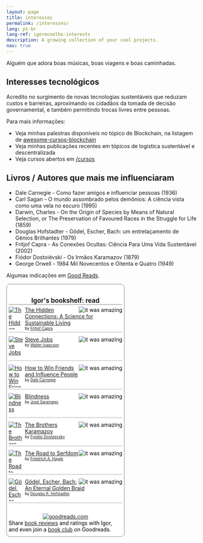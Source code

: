 ```yaml
---
layout: page
title: interesses
permalink: /interesses/
lang: pt-br
lang-ref: igormcoelho-interests
description: A growing collection of your cool projects.
nav: true
---
```


Alguém que adora boas músicas, boas viagens e boas caminhadas.

## Interesses tecnológicos

Acredito no surgimento de novas tecnologias sustentáveis que reduzam custos e barreiras, aproximando os cidadãos da tomada de decisão governamental, e também permitindo trocas livres entre pessoas.

Para mais informações:
- Veja minhas palestras disponíveis no tópico de Blockchain, na listagem de [awesome-cursos-blockchain](https://github.com/gp-alode/awesome-cursos-blockchain/)
- Veja minhas publicações recentes em tópicos de logística sustentável e descentralizada
- Veja cursos abertos em [/cursos](/cursos)


## Livros / Autores que mais me influenciaram

- Dale Carnegie - Como fazer amigos e influenciar pessoas (1936)
- Carl Sagan - O mundo assombrado pelos demônios: A ciência vista como uma vela no escuro (1995)
- Darwin, Charles - On the Origin of Species by Means of Natural Selection, or The Preservation of Favoured Races in the Struggle for Life (1859)
- Douglas Hofstadter - Gödel, Escher, Bach: um entrelaçamento de Gênios Brilhantes (1979)
- Fritjof Capra - As Conexões Ocultas: Ciência Para Uma Vida Sustentável (2002)
- Fiódor Dostoiévski - Os Irmãos Karamazov (1879)
- George Orwell - 1984 Mil Novecentos e Oitenta e Quatro (1949)


Algumas indicações em [Good Reads](https://www.goodreads.com/user/show/32066130-igor-machado).

   <!-- GOOD READS -->
  <!-- Show static HTML/CSS as a placeholder in case js is not enabled - javascript include will override this if things work -->
<style type="text/css" media="screen">
  .gr_custom_container_1632496171 {
    /* customize your Goodreads widget container here*/
    border: 1px solid gray;
    border-radius:10px;
    padding: 10px 5px 10px 5px;
    background-color: #FFFFFF;
    color: #000000;
    width: 300px
  }
  .gr_custom_header_1632496171 {
    /* customize your Goodreads header here*/
    border-bottom: 1px solid gray;
    width: 100%;
    margin-bottom: 5px;
    text-align: center;
    font-size: 120%
  }
  .gr_custom_each_container_1632496171 {
    /* customize each individual book container here */
    width: 100%;
    clear: both;
    margin-bottom: 10px;
    overflow: auto;
    padding-bottom: 4px;
    border-bottom: 1px solid #aaa;
  }
  .gr_custom_book_container_1632496171 {
    /* customize your book covers here */
    overflow: hidden;
    height: 60px;
      float: left;
      margin-right: 4px;
      width: 39px;
  }
  .gr_custom_author_1632496171 {
    /* customize your author names here */
    font-size: 10px;
  }
  .gr_custom_tags_1632496171 {
    /* customize your tags here */
    font-size: 10px;
    color: gray;
  }
  .gr_custom_rating_1632496171 {
    /* customize your rating stars here */
    float: right;
  }
</style>

<div id="gr_custom_widget_1632496171">
          <div class="gr_custom_container_1632496171">
    <h2 class="gr_custom_header_1632496171">
    <a style="text-decoration: none;" rel="nofollow" href="https://www.goodreads.com/review/list/32066130-igor-machado?shelf=read&amp;utm_medium=api&amp;utm_source=custom_widget">Igor&#39;s bookshelf: read</a>
    </h2>
      <div class="gr_custom_each_container_1632496171">
          <div class="gr_custom_book_container_1632496171">
            <a title="The Hidden Connections: A Science for Sustainable Living" rel="nofollow" href="https://www.goodreads.com/review/show/960327389?utm_medium=api&amp;utm_source=custom_widget"><img alt="The Hidden Connections: A Science for Sustainable Living" border="0" src="https://i.gr-assets.com/images/S/compressed.photo.goodreads.com/books/1320426737l/429671._SY75_.jpg" /></a>
          </div>
          <div class="gr_custom_rating_1632496171">
            <span class=" staticStars notranslate" title="it was amazing"><img alt="it was amazing" src="https://s.gr-assets.com/images/layout/gr_red_star_active.png" /><img alt="" src="https://s.gr-assets.com/images/layout/gr_red_star_active.png" /><img alt="" src="https://s.gr-assets.com/images/layout/gr_red_star_active.png" /><img alt="" src="https://s.gr-assets.com/images/layout/gr_red_star_active.png" /><img alt="" src="https://s.gr-assets.com/images/layout/gr_red_star_active.png" /></span>
          </div>
          <div class="gr_custom_title_1632496171">
            <a rel="nofollow" href="https://www.goodreads.com/review/show/960327389?utm_medium=api&amp;utm_source=custom_widget">The Hidden Connections: A Science for Sustainable Living</a>
          </div>
          <div class="gr_custom_author_1632496171">
            by <a rel="nofollow" href="https://www.goodreads.com/author/show/6685.Fritjof_Capra">Fritjof Capra</a>
          </div>
      </div>
      <div class="gr_custom_each_container_1632496171">
          <div class="gr_custom_book_container_1632496171">
            <a title="Steve Jobs" rel="nofollow" href="https://www.goodreads.com/review/show/960329696?utm_medium=api&amp;utm_source=custom_widget"><img alt="Steve Jobs" border="0" src="https://i.gr-assets.com/images/S/compressed.photo.goodreads.com/books/1511288482l/11084145._SY75_.jpg" /></a>
          </div>
          <div class="gr_custom_rating_1632496171">
            <span class=" staticStars notranslate" title="it was amazing"><img alt="it was amazing" src="https://s.gr-assets.com/images/layout/gr_red_star_active.png" /><img alt="" src="https://s.gr-assets.com/images/layout/gr_red_star_active.png" /><img alt="" src="https://s.gr-assets.com/images/layout/gr_red_star_active.png" /><img alt="" src="https://s.gr-assets.com/images/layout/gr_red_star_active.png" /><img alt="" src="https://s.gr-assets.com/images/layout/gr_red_star_active.png" /></span>
          </div>
          <div class="gr_custom_title_1632496171">
            <a rel="nofollow" href="https://www.goodreads.com/review/show/960329696?utm_medium=api&amp;utm_source=custom_widget">Steve Jobs</a>
          </div>
          <div class="gr_custom_author_1632496171">
            by <a rel="nofollow" href="https://www.goodreads.com/author/show/7111.Walter_Isaacson">Walter Isaacson</a>
          </div>
      </div>
      <div class="gr_custom_each_container_1632496171">
          <div class="gr_custom_book_container_1632496171">
            <a title="How to Win Friends and Influence People" rel="nofollow" href="https://www.goodreads.com/review/show/960329966?utm_medium=api&amp;utm_source=custom_widget"><img alt="How to Win Friends and Influence People" border="0" src="https://i.gr-assets.com/images/S/compressed.photo.goodreads.com/books/1442726934l/4865._SY75_.jpg" /></a>
          </div>
          <div class="gr_custom_rating_1632496171">
            <span class=" staticStars notranslate" title="it was amazing"><img alt="it was amazing" src="https://s.gr-assets.com/images/layout/gr_red_star_active.png" /><img alt="" src="https://s.gr-assets.com/images/layout/gr_red_star_active.png" /><img alt="" src="https://s.gr-assets.com/images/layout/gr_red_star_active.png" /><img alt="" src="https://s.gr-assets.com/images/layout/gr_red_star_active.png" /><img alt="" src="https://s.gr-assets.com/images/layout/gr_red_star_active.png" /></span>
          </div>
          <div class="gr_custom_title_1632496171">
            <a rel="nofollow" href="https://www.goodreads.com/review/show/960329966?utm_medium=api&amp;utm_source=custom_widget">How to Win Friends and Influence People</a>
          </div>
          <div class="gr_custom_author_1632496171">
            by <a rel="nofollow" href="https://www.goodreads.com/author/show/3317.Dale_Carnegie">Dale Carnegie</a>
          </div>
      </div>
      <div class="gr_custom_each_container_1632496171">
          <div class="gr_custom_book_container_1632496171">
            <a title="Blindness" rel="nofollow" href="https://www.goodreads.com/review/show/960330403?utm_medium=api&amp;utm_source=custom_widget"><img alt="Blindness" border="0" src="https://i.gr-assets.com/images/S/compressed.photo.goodreads.com/books/1327866409l/2526._SY75_.jpg" /></a>
          </div>
          <div class="gr_custom_rating_1632496171">
            <span class=" staticStars notranslate" title="it was amazing"><img alt="it was amazing" src="https://s.gr-assets.com/images/layout/gr_red_star_active.png" /><img alt="" src="https://s.gr-assets.com/images/layout/gr_red_star_active.png" /><img alt="" src="https://s.gr-assets.com/images/layout/gr_red_star_active.png" /><img alt="" src="https://s.gr-assets.com/images/layout/gr_red_star_active.png" /><img alt="" src="https://s.gr-assets.com/images/layout/gr_red_star_active.png" /></span>
          </div>
          <div class="gr_custom_title_1632496171">
            <a rel="nofollow" href="https://www.goodreads.com/review/show/960330403?utm_medium=api&amp;utm_source=custom_widget">Blindness</a>
          </div>
          <div class="gr_custom_author_1632496171">
            by <a rel="nofollow" href="https://www.goodreads.com/author/show/1285555.Jos_Saramago">José Saramago</a>
          </div>
      </div>
      <div class="gr_custom_each_container_1632496171">
          <div class="gr_custom_book_container_1632496171">
            <a title="The Brothers Karamazov" rel="nofollow" href="https://www.goodreads.com/review/show/960330638?utm_medium=api&amp;utm_source=custom_widget"><img alt="The Brothers Karamazov" border="0" src="https://i.gr-assets.com/images/S/compressed.photo.goodreads.com/books/1427728126l/4934._SX50_.jpg" /></a>
          </div>
          <div class="gr_custom_rating_1632496171">
            <span class=" staticStars notranslate" title="it was amazing"><img alt="it was amazing" src="https://s.gr-assets.com/images/layout/gr_red_star_active.png" /><img alt="" src="https://s.gr-assets.com/images/layout/gr_red_star_active.png" /><img alt="" src="https://s.gr-assets.com/images/layout/gr_red_star_active.png" /><img alt="" src="https://s.gr-assets.com/images/layout/gr_red_star_active.png" /><img alt="" src="https://s.gr-assets.com/images/layout/gr_red_star_active.png" /></span>
          </div>
          <div class="gr_custom_title_1632496171">
            <a rel="nofollow" href="https://www.goodreads.com/review/show/960330638?utm_medium=api&amp;utm_source=custom_widget">The Brothers Karamazov</a>
          </div>
          <div class="gr_custom_author_1632496171">
            by <a rel="nofollow" href="https://www.goodreads.com/author/show/3137322.Fyodor_Dostoevsky">Fyodor Dostoevsky</a>
          </div>
      </div>
      <div class="gr_custom_each_container_1632496171">
          <div class="gr_custom_book_container_1632496171">
            <a title="The Road to Serfdom" rel="nofollow" href="https://www.goodreads.com/review/show/960331074?utm_medium=api&amp;utm_source=custom_widget"><img alt="The Road to Serfdom" border="0" src="https://i.gr-assets.com/images/S/compressed.photo.goodreads.com/books/1327787673l/299215._SY75_.jpg" /></a>
          </div>
          <div class="gr_custom_rating_1632496171">
            <span class=" staticStars notranslate" title="it was amazing"><img alt="it was amazing" src="https://s.gr-assets.com/images/layout/gr_red_star_active.png" /><img alt="" src="https://s.gr-assets.com/images/layout/gr_red_star_active.png" /><img alt="" src="https://s.gr-assets.com/images/layout/gr_red_star_active.png" /><img alt="" src="https://s.gr-assets.com/images/layout/gr_red_star_active.png" /><img alt="" src="https://s.gr-assets.com/images/layout/gr_red_star_active.png" /></span>
          </div>
          <div class="gr_custom_title_1632496171">
            <a rel="nofollow" href="https://www.goodreads.com/review/show/960331074?utm_medium=api&amp;utm_source=custom_widget">The Road to Serfdom</a>
          </div>
          <div class="gr_custom_author_1632496171">
            by <a rel="nofollow" href="https://www.goodreads.com/author/show/670307.Friedrich_A_Hayek">Friedrich A. Hayek</a>
          </div>
      </div>
      <div class="gr_custom_each_container_1632496171">
          <div class="gr_custom_book_container_1632496171">
            <a title="Gödel, Escher, Bach: An Eternal Golden Braid" rel="nofollow" href="https://www.goodreads.com/review/show/960331282?utm_medium=api&amp;utm_source=custom_widget"><img alt="Gödel, Escher, Bach: An Eternal Golden Braid" border="0" src="https://i.gr-assets.com/images/S/compressed.photo.goodreads.com/books/1547125681l/24113._SY75_.jpg" /></a>
          </div>
          <div class="gr_custom_rating_1632496171">
            <span class=" staticStars notranslate" title="it was amazing"><img alt="it was amazing" src="https://s.gr-assets.com/images/layout/gr_red_star_active.png" /><img alt="" src="https://s.gr-assets.com/images/layout/gr_red_star_active.png" /><img alt="" src="https://s.gr-assets.com/images/layout/gr_red_star_active.png" /><img alt="" src="https://s.gr-assets.com/images/layout/gr_red_star_active.png" /><img alt="" src="https://s.gr-assets.com/images/layout/gr_red_star_active.png" /></span>
          </div>
          <div class="gr_custom_title_1632496171">
            <a rel="nofollow" href="https://www.goodreads.com/review/show/960331282?utm_medium=api&amp;utm_source=custom_widget">Gödel, Escher, Bach: An Eternal Golden Braid</a>
          </div>
          <div class="gr_custom_author_1632496171">
            by <a rel="nofollow" href="https://www.goodreads.com/author/show/3034502.Douglas_R_Hofstadter">Douglas R. Hofstadter</a>
          </div>
      </div>
  <br style="clear: both"/>
  <center>
    <a rel="nofollow" href="https://www.goodreads.com/"><img alt="goodreads.com" style="border:0" src="https://s.gr-assets.com/images/widget/widget_logo.gif" /></a>
  </center>
  <noscript>
    Share <a rel="nofollow" href="https://www.goodreads.com/">book reviews</a> and ratings with Igor, and even join a <a rel="nofollow" href="https://www.goodreads.com/group">book club</a> on Goodreads.
  </noscript>
  </div>
</div>

<script src="https://www.goodreads.com/review/custom_widget/32066130.Igor's%20bookshelf:%20read?cover_position=left&cover_size=small&num_books=7&order=a&shelf=read&show_author=1&show_cover=1&show_rating=1&show_review=1&show_tags=1&show_title=1&sort=date_added&widget_bg_color=FFFFFF&widget_bg_transparent=&widget_border_width=1&widget_id=1632496171&widget_text_color=000000&widget_title_size=medium&widget_width=medium" type="text/javascript" charset="utf-8"></script>